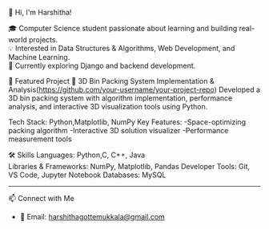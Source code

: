 👋 Hi, I'm Harshitha!

🎓 Computer Science student passionate about learning and building real-world projects.  
💡 Interested in Data Structures & Algorithms, Web Development, and Machine Learning.  
🚀 Currently exploring Django and backend development.


📂 Featured Project
🔹 3D Bin Packing System Implementation & Analysis(https://github.com/your-username/your-project-repo)
Developed a 3D bin packing system with algorithm implementation, performance analysis, and interactive 3D visualization tools using     Python.

Tech Stack: Python,Matplotlib, NumPy 
Key Features:
-Space-optimizing packing algorithm
-Interactive 3D solution visualizer
-Performance measurement tools


🛠️ Skills
Languages: Python,C, C++, Java  
Libraries & Frameworks: NumPy, Matplotlib, Pandas
Developer Tools: Git, VS Code, Jupyter Notebook
Databases: MySQL  

---

📫 Connect with Me
- 📧 Email: harshithagottemukkala@gmail.com
